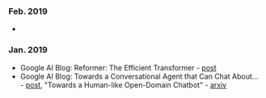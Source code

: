 ### Feb. 2019
* 

### Jan. 2019
* Google AI Blog: Reformer: The Efficient Transformer - [post](https://ai.googleblog.com/2020/01/reformer-efficient-transformer.html)
* Google AI Blog: Towards a Conversational Agent that Can Chat About… - [post](https://ai.googleblog.com/2020/01/towards-conversational-agent-that-can.html), 
"Towards a Human-like Open-Domain Chatbot" - [arxiv](https://arxiv.org/abs/2001.09977)

